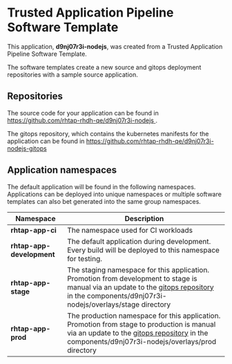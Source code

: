 # Trusted Application Pipeline Software Template

This application, **d9nj07r3i-nodejs**, was created from a Trusted Application Pipeline Software Template.

The software templates create a new source and gitops deployment repositories with a sample source application. 

## Repositories

The source code for your application can be found in [https://github.com/rhtap-rhdh-qe/d9nj07r3i-nodejs ](https://github.com/rhtap-rhdh-qe/d9nj07r3i-nodejs ).
 
The gitops repository, which contains the kubernetes manifests for the application can be found in 
[https://github.com/rhtap-rhdh-qe/d9nj07r3i-nodejs-gitops ](https://github.com/rhtap-rhdh-qe/d9nj07r3i-nodejs-gitops ) 

## Application namespaces 

The default application will be found in the following namespaces. Applications can be deployed into unique namespaces or multiple software templates can also bet generated into the same group namespaces.  

|  Namespace   |  Description   |  
| -------- | -------- |
| **rhtap-app-ci** | The namespace used for CI workloads |
| **rhtap-app-development** | The default application during development. Every build will be deployed to this namespace for testing. |
| **rhtap-app-stage** | The staging namespace for this application. Promotion from development to stage is manual via an update to the [gitops repository](https://github.com/rhtap-rhdh-qe/d9nj07r3i-nodejs-gitops ) in the components/d9nj07r3i-nodejs/overlays/stage directory |
| **rhtap-app-prod** | The production namespace for this application. Promotion from stage to production is manual via an update to the [gitops repository](https://github.com/rhtap-rhdh-qe/d9nj07r3i-nodejs-gitops ) in the components/d9nj07r3i-nodejs/overlays/prod directory |